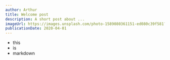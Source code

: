 ```yaml
---
author: Arthur
title: Welcome post
description: A short post about ...
imageUrl: https://images.unsplash.com/photo-1589080361151-ed080c39f581?ixlib=rb-1.2.1&ixid=eyJhcHBfaWQiOjEyMDd9&auto=format&fit=crop&w=2730&q=80
publicationDate: 2020-04-01
---
```


- this
- is
- markdown
